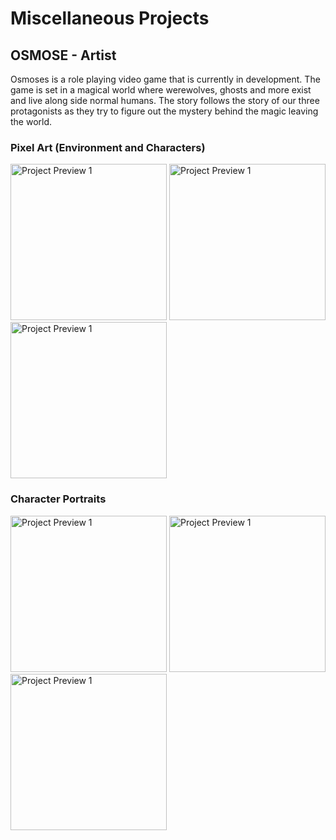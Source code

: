 # Miscellaneous Projects
## OSMOSE - Artist

Osmoses is a role playing video game that is currently in development. The game is set in a magical world where werewolves, ghosts and more exist and live along side normal humans. The story follows the story of our three protagonists as they try to figure out the mystery behind the magic leaving the world. 

### Pixel Art (Environment and Characters)
<img src="https://image.freepik.com/free-vector/pack-colorful-square-emoticons_23-2147589525.jpg"
width = 250px 
alt="Project Preview 1" />  <img src="https://image.freepik.com/free-vector/pack-colorful-square-emoticons_23-2147589525.jpg"
width = 250px 
alt="Project Preview 1" />  <img src="https://image.freepik.com/free-vector/pack-colorful-square-emoticons_23-2147589525.jpg"
width = 250px 
alt="Project Preview 1" />  

### Character Portraits
<img src="https://image.freepik.com/free-vector/pack-colorful-square-emoticons_23-2147589525.jpg"
width = 250px 
alt="Project Preview 1" />  <img src="https://image.freepik.com/free-vector/pack-colorful-square-emoticons_23-2147589525.jpg"
width = 250px 
alt="Project Preview 1" />  <img src="https://image.freepik.com/free-vector/pack-colorful-square-emoticons_23-2147589525.jpg"
width = 250px 
alt="Project Preview 1" />  